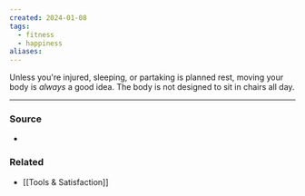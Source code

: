 ```yaml
---
created: 2024-01-08
tags:
  - fitness
  - happiness
aliases:
---
```

Unless you're injured, sleeping, or partaking is planned rest, moving your body is *always* a good idea. The body is not designed to sit in chairs all day.

****
### Source
- 

### Related
- [[Tools & Satisfaction]]